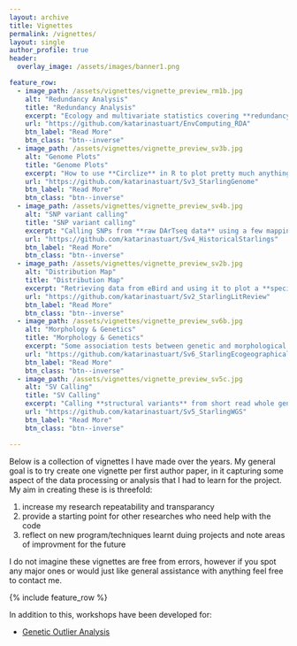 ```yaml
---
layout: archive
title: Vignettes
permalink: /vignettes/
layout: single
author_profile: true
header:
  overlay_image: /assets/images/banner1.png

feature_row:
  - image_path: /assets/vignettes/vignette_preview_rm1b.jpg
    alt: "Redundancy Analysis"
    title: "Redundancy Analysis"
    excerpt: "Ecology and multivariate statistics covering **redundancy analysis** of cane toad phenotype data."
    url: "https://github.com/katarinastuart/EnvComputing_RDA"
    btn_label: "Read More"
    btn_class: "btn--inverse"
  - image_path: /assets/vignettes/vignette_preview_sv3b.jpg
    alt: "Genome Plots"
    title: "Genome Plots"
    excerpt: "How to use **Circlize** in R to plot pretty much anything around your genome."
    url: "https://github.com/katarinastuart/Sv3_StarlingGenome"
    btn_label: "Read More"
    btn_class: "btn--inverse"
  - image_path: /assets/vignettes/vignette_preview_sv4b.jpg
    alt: "SNP variant calling"
    title: "SNP variant calling"
    excerpt: "Calling SNPs from **raw DArTseq data** using a few mapping and variant calling softwares."
    url: "https://github.com/katarinastuart/Sv4_HistoricalStarlings"
    btn_label: "Read More"
    btn_class: "btn--inverse"
  - image_path: /assets/vignettes/vignette_preview_sv2b.jpg
    alt: "Distribution Map"
    title: "Distribution Map"
    excerpt: "Retrieving data from eBird and using it to plot a **species distribution map**."
    url: "https://github.com/katarinastuart/Sv2_StarlingLitReview"
    btn_label: "Read More"
    btn_class: "btn--inverse"
  - image_path: /assets/vignettes/vignette_preview_sv6b.jpg
    alt: "Morphology & Genetics"
    title: "Morphology & Genetics"
    excerpt: "Some association tests between genetic and morphological data."
    url: "https://github.com/katarinastuart/Sv6_StarlingEcogeographical"
    btn_label: "Read More"
    btn_class: "btn--inverse"
  - image_path: /assets/vignettes/vignette_preview_sv5c.jpg
    alt: "SV Calling"
    title: "SV Calling"
    excerpt: "Calling **structural variants** from short read whole genome resequencing data."
    url: "https://github.com/katarinastuart/Sv5_StarlingWGS"
    btn_label: "Read More"
    btn_class: "btn--inverse"

---
```



Below is a collection of vignettes I have made over the years. My general goal is to try create one vignette per first author paper, in it capturing some aspect of the data processing or analysis that I had to learn for the project. My aim in creating these is is threefold:<br>
1. increase my research repeatability and transparancy
2. provide a starting point for other researches who need help with the code
3. reflect on new program/techniques learnt duing projects and note areas of improvment for the future

I do not imagine these vignettes are free from errors, however if you spot any major ones or would just like general assistance with anything feel free to contact me. 

{% include feature_row %}

In addition to this, workshops have been developed for:
- [Genetic Outlier Analysis](https://github.com/katarinastuart/Ev1_SelectionMetaAnalysis)


